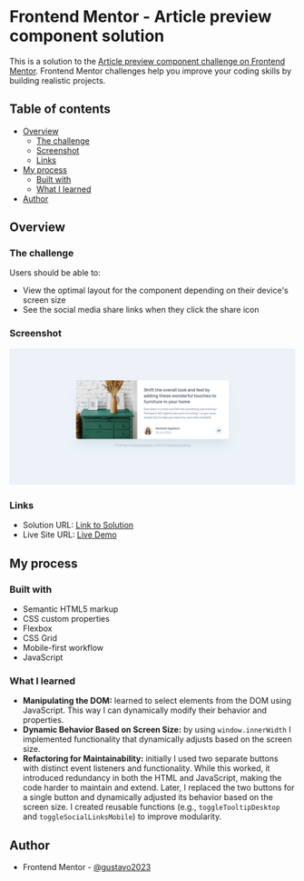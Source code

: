 # Frontend Mentor - Article preview component solution

This is a solution to the [Article preview component challenge on Frontend Mentor](https://www.frontendmentor.io/challenges/article-preview-component-dYBN_pYFT). Frontend Mentor challenges help you improve your coding skills by building realistic projects.

## Table of contents

- [Overview](#overview)
  - [The challenge](#the-challenge)
  - [Screenshot](#screenshot)
  - [Links](#links)
- [My process](#my-process)
  - [Built with](#built-with)
  - [What I learned](#what-i-learned)
- [Author](#author)

## Overview

### The challenge

Users should be able to:

- View the optimal layout for the component depending on their device's screen size
- See the social media share links when they click the share icon

### Screenshot

![Screenshot of the article preview component solution](./design/screencapture.png)

### Links

- Solution URL: [Link to Solution](https://www.frontendmentor.io/solutions/responsive-article-preview-component-using-html-css-and-javascript-jayGFwh5iM)
- Live Site URL: [Live Demo](https://gustavo2023.github.io/article-preview-component/)

## My process

### Built with

- Semantic HTML5 markup
- CSS custom properties
- Flexbox
- CSS Grid
- Mobile-first workflow
- JavaScript

### What I learned

- **Manipulating the DOM:** learned to select elements from the DOM using JavaScript. This way I can dynamically modify their behavior and properties.
- **Dynamic Behavior Based on Screen Size:** by using `window.innerWidth` I implemented functionality that dynamically adjusts based on the screen size.
- **Refactoring for Maintainability:** initially I used two separate buttons with distinct event listeners and functionality. While this worked, it introduced redundancy in both the HTML and JavaScript, making the code harder to maintain and extend. Later, I replaced the two buttons for a single button and dynamically adjusted its behavior based on the screen size. I created reusable functions (e.g., `toggleTooltipDesktop` and `toggleSocialLinksMobile`) to improve modularity.

## Author

- Frontend Mentor - [@gustavo2023](https://www.frontendmentor.io/profile/gustavo2023)
